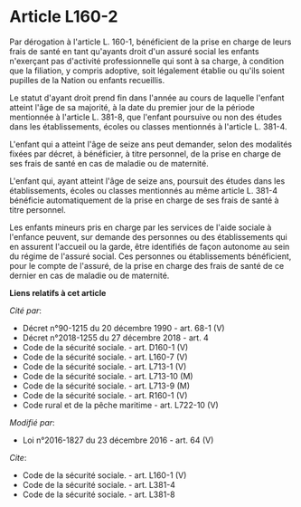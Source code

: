 # Article L160-2

Par dérogation à l'article L. 160-1, bénéficient de la prise en charge de leurs frais de santé en tant qu'ayants droit d'un
assuré social les enfants n'exerçant pas d'activité professionnelle qui sont à sa charge, à condition que la filiation, y
compris adoptive, soit légalement établie ou qu'ils soient pupilles de la Nation ou enfants recueillis. 

Le statut d'ayant droit prend fin dans l'année au cours de laquelle l'enfant atteint l'âge de sa majorité, à la date du
premier jour de la période mentionnée à l'article L. 381-8, que l'enfant poursuive ou non des études dans les établissements,
écoles ou classes mentionnés à l'article L. 381-4. 

L'enfant qui a atteint l'âge de seize ans peut demander, selon des modalités fixées par décret, à bénéficier, à titre
personnel, de la prise en charge de ses frais de santé en cas de maladie ou de maternité. 

L'enfant qui, ayant atteint l'âge de seize ans, poursuit des études dans les établissements, écoles ou classes mentionnés au
même article L. 381-4 bénéficie automatiquement de la prise en charge de ses frais de santé à titre personnel. 

Les enfants mineurs pris en charge par les services de l'aide sociale à l'enfance peuvent, sur demande des personnes ou des
établissements qui en assurent l'accueil ou la garde, être identifiés de façon autonome au sein du régime de l'assuré social.
Ces personnes ou établissements bénéficient, pour le compte de l'assuré, de la prise en charge des frais de santé de ce
dernier en cas de maladie ou de maternité.

**Liens relatifs à cet article**

_Cité par_:

  - Décret n°90-1215 du 20 décembre 1990 - art. 68-1 (V)
  - Décret n°2018-1255 du 27 décembre 2018 - art. 4
  - Code de la sécurité sociale. - art. D160-1 (V)
  - Code de la sécurité sociale. - art. L160-7 (V)
  - Code de la sécurité sociale. - art. L713-1 (V)
  - Code de la sécurité sociale. - art. L713-10 (M)
  - Code de la sécurité sociale. - art. L713-9 (M)
  - Code de la sécurité sociale. - art. R160-1 (V)
  - Code rural et de la pêche maritime - art. L722-10 (V)

_Modifié par_:

  - Loi n°2016-1827 du 23 décembre 2016 - art. 64 (V)

_Cite_:

  - Code de la sécurité sociale. - art. L160-1 (V)
  - Code de la sécurité sociale. - art. L381-4
  - Code de la sécurité sociale. - art. L381-8
